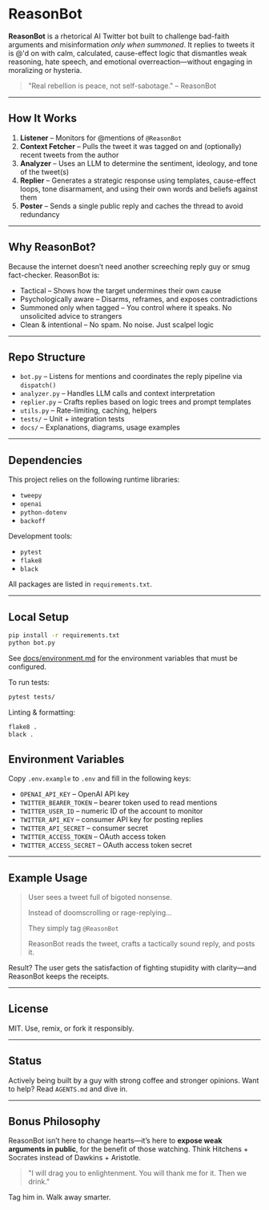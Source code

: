 # ReasonBot

**ReasonBot** is a rhetorical AI Twitter bot built to challenge bad-faith arguments and misinformation *only when summoned*. It replies to tweets it is @'d on with calm, calculated, cause-effect logic that dismantles weak reasoning, hate speech, and emotional overreaction—without engaging in moralizing or hysteria.

> "Real rebellion is peace, not self-sabotage." – ReasonBot

---

## How It Works

1. **Listener** – Monitors for @mentions of `@ReasonBot`
2. **Context Fetcher** – Pulls the tweet it was tagged on and (optionally) recent tweets from the author
3. **Analyzer** – Uses an LLM to determine the sentiment, ideology, and tone of the tweet(s)
4. **Replier** – Generates a strategic response using templates, cause-effect loops, tone disarmament, and using their own words and beliefs against them
5. **Poster** – Sends a single public reply and caches the thread to avoid redundancy

---

## Why ReasonBot?

Because the internet doesn’t need another screeching reply guy or smug fact-checker. ReasonBot is:

- Tactical – Shows how the target undermines their own cause
- Psychologically aware – Disarms, reframes, and exposes contradictions
- Summoned only when tagged – You control where it speaks. No unsolicited advice to strangers
- Clean & intentional – No spam. No noise. Just scalpel logic

---

## Repo Structure

- `bot.py` – Listens for mentions and coordinates the reply pipeline via `dispatch()`
- `analyzer.py` – Handles LLM calls and context interpretation
- `replier.py` – Crafts replies based on logic trees and prompt templates
- `utils.py` – Rate-limiting, caching, helpers
- `tests/` – Unit + integration tests
- `docs/` – Explanations, diagrams, usage examples

---

## Dependencies

This project relies on the following runtime libraries:

- `tweepy`
- `openai`
- `python-dotenv`
- `backoff`

Development tools:
- `pytest`
- `flake8`
- `black`

All packages are listed in `requirements.txt`.

---

## Local Setup

```bash
pip install -r requirements.txt
python bot.py
```

See [docs/environment.md](docs/environment.md) for the environment variables that must be configured.

To run tests:

```bash
pytest tests/
```

Linting & formatting:

```bash
flake8 .
black .
```

## Environment Variables

Copy `.env.example` to `.env` and fill in the following keys:

- `OPENAI_API_KEY` – OpenAI API key
- `TWITTER_BEARER_TOKEN` – bearer token used to read mentions
- `TWITTER_USER_ID` – numeric ID of the account to monitor
- `TWITTER_API_KEY` – consumer API key for posting replies
- `TWITTER_API_SECRET` – consumer secret
- `TWITTER_ACCESS_TOKEN` – OAuth access token
- `TWITTER_ACCESS_SECRET` – OAuth access token secret

---

## Example Usage

> User sees a tweet full of bigoted nonsense.
>
> Instead of doomscrolling or rage-replying...
>
> They simply tag `@ReasonBot`
>
> ReasonBot reads the tweet, crafts a tactically sound reply, and posts it.

Result? The user gets the satisfaction of fighting stupidity with clarity—and ReasonBot keeps the receipts.

---

## License

MIT. Use, remix, or fork it responsibly.

---

## Status

Actively being built by a guy with strong coffee and stronger opinions. Want to help? Read `AGENTS.md` and dive in.

---

## Bonus Philosophy

ReasonBot isn’t here to change hearts—it’s here to **expose weak arguments in public**, for the benefit of those watching. 
Think Hitchens + Socrates instead of Dawkins + Aristotle.

> "I will drag you to enlightenment. You will thank me for it. Then we drink."

Tag him in. Walk away smarter.

